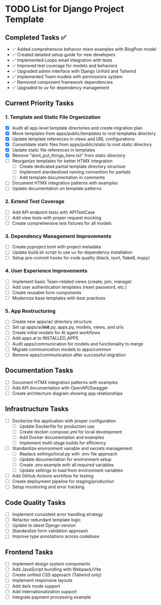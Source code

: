 # TODO List for Django Project Template

## Completed Tasks ✅
- ✅ Added comprehensive behavior mixin examples with BlogPost model
- ✅ Created detailed setup guide for new developers
- ✅ Implemented Loops email integration with tests
- ✅ Improved test coverage for models and behaviors
- ✅ Upgraded admin interface with Django Unfold and Tailwind
- ✅ Implemented Team models with permissions system
- ✅ Removed component framework dependencies
- ✅ Upgraded to uv for dependency management

## Current Priority Tasks

### 1. Template and Static File Organization
- [x] Audit all app-level template directories and create migration plan
- [x] Move templates from apps/public/templates to root templates directory
- [x] Update template references in views and URL configurations
- [x] Consolidate static files from apps/public/static to root static directory
- [x] Update static file references in templates
- [x] Remove "dont_put_things_here.txt" from static directory
- [ ] Reorganize templates for better HTMX integration
  - [ ] Create dedicated partial template directory structure
  - [ ] Implement standardized naming convention for partials
  - [ ] Add template documentation in comments
- [ ] Document HTMX integration patterns with examples
- [ ] Update documentation on template patterns

### 2. Extend Test Coverage
- [ ] Add API endpoint tests with APITestCase
- [ ] Add view tests with proper request mocking
- [ ] Create comprehensive test fixtures for all models

### 3. Dependency Management Improvements
- [ ] Create pyproject.toml with project metadata
- [ ] Update build.sh script to use uv for dependency installation
- [ ] Setup pre-commit hooks for code quality (black, isort, flake8, mypy)

### 4. User Experience Improvements
- [ ] Implement basic Team-related views (create, join, manage)
- [ ] Add user authentication templates (reset password, etc.)
- [ ] Create reusable form components
- [ ] Modernize base templates with best practices

### 5. App Restructuring
- [ ] Create new apps/ai/ directory structure 
- [ ] Set up apps/ai/__init__.py, apps.py, models, views, and urls
- [ ] Create initial models for AI agent workflows
- [ ] Add apps.ai to INSTALLED_APPS
- [ ] Audit apps/communication for models and functionality to merge
- [ ] Migrate communication models to apps/common
- [ ] Remove apps/communication after successful migration

## Documentation Tasks
- [ ] Document HTMX integration patterns with examples
- [ ] Add API documentation with OpenAPI/Swagger
- [ ] Create architecture diagram showing app relationships

## Infrastructure Tasks
- [ ] Dockerize the application with proper configuration
  - [ ] Update Dockerfile for production use
  - [ ] Create docker-compose.yml for local development
  - [ ] Add Docker documentation and examples
  - [ ] Implement multi-stage builds for efficiency
- [ ] Standardize environment variable and secrets management
  - [ ] Replace settings/local.py with .env file approach
  - [ ] Update documentation for environment setup
  - [ ] Create .env.example with all required variables
  - [ ] Update settings to load from environment variables
- [ ] Add GitHub Actions workflow for testing
- [ ] Create deployment pipeline for staging/production
- [ ] Setup monitoring and error tracking

## Code Quality Tasks
- [ ] Implement consistent error handling strategy
- [ ] Refactor redundant template logic
- [ ] Update to latest Django version
- [ ] Standardize form validation approach
- [ ] Improve type annotations across codebase

## Frontend Tasks
- [ ] Implement design system components
- [ ] Add JavaScript bundling with Webpack/Vite
- [ ] Create unified CSS approach (Tailwind only)
- [ ] Implement responsive layouts
- [ ] Add dark mode support
- [ ] Add internationalization support
- [ ] Integrate payment processing example